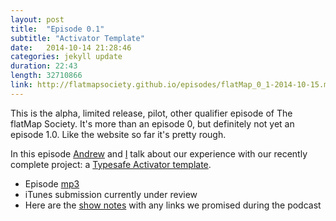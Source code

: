 ```yaml
---
layout: post
title:  "Episode 0.1"
subtitle: "Activator Template"
date:   2014-10-14 21:28:46
categories: jekyll update
duration: 22:43
length: 32710866
link: http://flatmapsociety.github.io/episodes/flatMap_0_1-2014-10-15.mp3
---
```

This is the alpha, limited release, pilot, other qualifier episode of The flatMap Society.  It's more than an episode 0, but definitely not yet an episode 1.0.  Like the website so far it's pretty rough.

In this episode [Andrew][andrew] and [I][steven] talk about our experience with our recently complete project: a [Typesafe Activator template][activator].

* Episode [mp3](http://flatmapsociety.github.io/episodes/flatMap_0_1-2014-10-15.mp3)
* iTunes submission currently under review
* Here are the [show notes][shownotes] with any links we promised during the podcast

[andrew]:      http://twitter.com/han_cholo
[steven]:     http://twitter.com/gangstead
[activator]: https://typesafe.com/activator/templates
[shownotes]: https://gist.github.com/gangstead/01dd6c59e23f6db61be4
